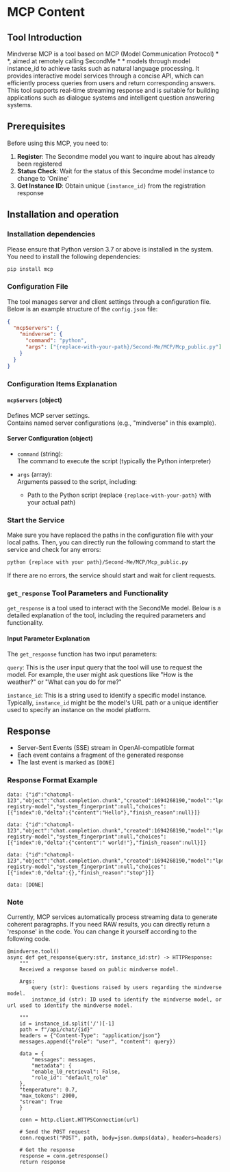 # MCP Content

## Tool Introduction

Mindverse MCP is a tool based on MCP (Model Communication Protocol) * *, aimed at remotely calling SecondMe * * models through model instance_id to achieve tasks such as natural language processing. It provides interactive model services through a concise API, which can efficiently process queries from users and return corresponding answers. This tool supports real-time streaming response and is suitable for building applications such as dialogue systems and intelligent question answering systems.

## Prerequisites

Before using this MCP, you need to:

1. **Register**: The Secondme model you want to inquire about has already been registered
2. **Status Check**: Wait for the status of this Secondme model instance to change to 'Online'
3. **Get Instance ID**: Obtain unique `{instance_id}` from the registration response

## Installation and operation

### Installation dependencies
Please ensure that Python version 3.7 or above is installed in the system. You need to install the following dependencies:

```bash
pip install mcp
```
### Configuration File
The tool manages server and client settings through a configuration file. Below is an example structure of the `config.json` file:

```json
{
  "mcpServers": {
    "mindverse": {
      "command": "python",
      "args": ["{replace-with-your-path}/Second-Me/MCP/Mcp_public.py"]
    }
  }
}
```
### Configuration Items Explanation

#### `mcpServers` (object)
Defines MCP server settings.  
Contains named server configurations (e.g., "mindverse" in this example).

#### Server Configuration (object)
- `command` (string):  
  The command to execute the script (typically the Python interpreter)
  
- `args` (array):  
  Arguments passed to the script, including:
  - Path to the Python script (replace `{replace-with-your-path}` with your actual path)

### Start the Service

Make sure you have replaced the paths in the configuration file with your local paths. Then, you can directly run the following command to start the service and check for any errors:
```bash
python {replace with your path}/Second-Me/MCP/Mcp_public.py
```
If there are no errors, the service should start and wait for client requests.

### `get_response` Tool Parameters and Functionality
`get_response` is a tool used to interact with the SecondMe model. Below is a detailed explanation of the tool, including the required parameters and functionality.

#### Input Parameter Explanation
The `get_response` function has two input parameters:

`query`: This is the user input query that the tool will use to request the model. For example, the user might ask questions like "How is the weather?" or "What can you do for me?"

`instance_id`: This is a string used to identify a specific model instance. Typically, `instance_id` might be the model's URL path or a unique identifier used to specify an instance on the model platform.

## Response

- Server-Sent Events (SSE) stream in OpenAI-compatible format
- Each event contains a fragment of the generated response
- The last event is marked as `[DONE]`

### Response Format Example

```
data: {"id":"chatcmpl-123","object":"chat.completion.chunk","created":1694268190,"model":"lpm-registry-model","system_fingerprint":null,"choices":[{"index":0,"delta":{"content":"Hello"},"finish_reason":null}]}

data: {"id":"chatcmpl-123","object":"chat.completion.chunk","created":1694268190,"model":"lpm-registry-model","system_fingerprint":null,"choices":[{"index":0,"delta":{"content":" world!"},"finish_reason":null}]}

data: {"id":"chatcmpl-123","object":"chat.completion.chunk","created":1694268190,"model":"lpm-registry-model","system_fingerprint":null,"choices":[{"index":0,"delta":{},"finish_reason":"stop"}]}

data: [DONE]
```

### Note
Currently, MCP services automatically process streaming data to generate coherent paragraphs. If you need RAW results, you can directly return a 'response' in the code. You can change it yourself according to the following code.

```
@mindverse.tool()
async def get_response(query:str, instance_id:str) -> HTTPResponse:
    """
    Received a response based on public mindverse model.

    Args:
        query (str): Questions raised by users regarding the mindverse model.
        instance_id (str): ID used to identify the mindverse model, or url used to identify the mindverse model.

    """
    id = instance_id.split('/')[-1]
    path = f"/api/chat/{id}"
    headers = {"Content-Type": "application/json"}
    messages.append({"role": "user", "content": query})

    data = {
        "messages": messages,
        "metadata": {
        "enable_l0_retrieval": False,
        "role_id": "default_role"
    },
    "temperature": 0.7,
    "max_tokens": 2000,
    "stream": True
    }

    conn = http.client.HTTPSConnection(url)

    # Send the POST request
    conn.request("POST", path, body=json.dumps(data), headers=headers)

    # Get the response
    response = conn.getresponse()
    return response
```